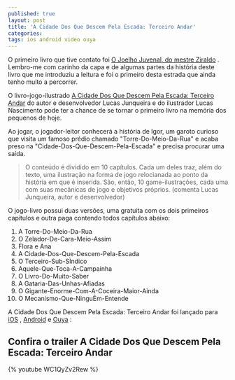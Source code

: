 ```yaml
---
published: true
layout: post
title: 'A Cidade Dos Que Descem Pela Escada: Terceiro Andar'
categories: 
tags: ios android video ouya
---
```

O primeiro livro que tive contato foi <a href="http://www.ziraldo.com/livros/juvenal.htm" target="_blank">O Joelho Juvenal, do mestre Ziraldo</a>
. Lembro-me com carinho da capa e de algumas partes da história deste livro que me introduziu a leitura e foi o primeiro desta estrada que ainda tenho muito a percorrer.

O livro-jogo-ilustrado <a href="http://stairsthird.var.art.br/indexpt.php" target="_blank">A Cidade Dos Que Descem Pela Escada: Terceiro Andar</a>
 do autor e desenvolvedor Lucas Junqueira e do ilustrador Lucas Nascimento pode ter a chance de se tornar o primeiro livro na memória dos pequenos de hoje.

Ao jogar, o jogador-leitor conhecerá a história de Igor, um garoto curioso que visita um famoso prédio chamado "Torre-Do-Meio-Da-Rua" e acaba preso na "Cidade-Dos-Que-Descem-Pela-Escada" e precisa procurar uma saída.

> O conteúdo é dividido em 10 capítulos. Cada um deles traz, além do texto, uma ilustração na forma de jogo relocianada ao ponto da história em que é inserida. São, então, 10 game-ilustrações, cada uma com suas mecânicas de jogo e objetivos próprios. (comenta Lucas Junqueira, autor e desenvolvedor)



O jogo-livro possui duas versões, uma gratuita com os dois primeiros capítulos e outra paga contendo todos capítulos abaixo:
<ol>
	<li>A Torre-Do-Meio-Da-Rua</li>
	<li>O Zelador-De-Cara-Meio-Assim</li>
	<li>Flora e Ana</li>
	<li>A Cidade-Dos-Que-Descem-Pela-Escada</li>
	<li>O Terceiro-Sub-SÌndico</li>
	<li>Aquele-Que-Toca-A-Campainha</li>
	<li>O Livro-Do-Muito-Saber</li>
	<li>A Gataria-Das-Unhas-Afiadas</li>
	<li>O Gigante-Enorme-Com-A-Coceira-Maior-Ainda</li>
	<li>O Mecanismo-Que-NinguÈm-Entende</li>
</ol>
 

A Cidade Dos Que Descem Pela Escada: Terceiro Andar foi lançado para <a href="https://itunes.apple.com/app/third-floor/id933511550" target="_blank">iOS</a>
, <a href="https://play.google.com/store/apps/details?id=art.variable.stairsthird" target="_blank">Android</a>
 e <a href="http://stairsthird.var.art.br/indexpt.php#ouya" target="_blank">Ouya</a>
:
## Confira o trailer A Cidade Dos Que Descem Pela Escada: Terceiro Andar
{% youtube WC1QyZv2Rew %}